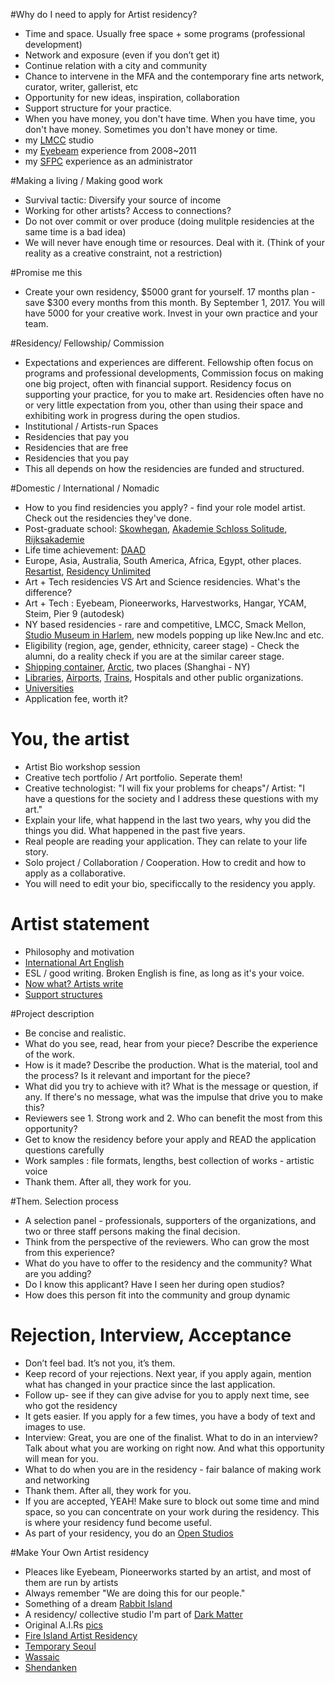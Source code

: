 #Why do I need to apply for Artist residency? 
- Time and space. Usually free space + some programs (professional development) 
- Network and exposure (even if you don’t get it) 
- Continue relation with a city and community  
- Chance to intervene in the MFA and the contemporary fine arts network, curator, writer, gallerist, etc  
- Opportunity for new ideas, inspiration, collaboration
- Support structure for your practice.  
- When you have money, you don't have time. When you have time, you don't have money. Sometimes you don't have money or time. 
- my [LMCC](https://www.flickr.com/photos/80913365@N04/sets/72157646634239134) studio 
- my [Eyebeam](https://www.flickr.com/search/?text=eyebeam%20taeyoon) experience from 2008~2011
- my [SFPC](https://medium.com/@tchoi8/diversity-at-sfpc-d494d7390375) experience as an administrator

#Making a living / Making good work
- Survival tactic: Diversify your source of income 
- Working for other artists? Access to connections? 
- Do not over commit or over produce (doing mulitple residencies at the same time is a bad idea) 
- We will never have enough time or resources. Deal with it. (Think of your reality as a creative constraint, not a restriction) 

#Promise me this 

- Create your own residency, $5000 grant for yourself. 17 months plan - save $300 every months from this month. By September 1, 2017. You will have 5000 for your creative work. Invest in your own practice and your team. 

#Residency/ Fellowship/ Commission 
- Expectations and experiences are different. Fellowship often focus on programs and professional developments, Commission focus on making one big project, often with financial support. Residency focus on supporting your practice, for you to make art. Residencies often have no or very little expectation from you, other than using their space and exhibiting work in progress during the open studios. 
- Institutional / Artists-run Spaces
- Residencies that pay you 
- Residencies that are free
- Residencies that you pay 
- This all depends on how the residencies are funded and structured. 

#Domestic / International / Nomadic 
- How to you find residencies you apply? - find your role model artist. Check out the residencies they've done. 
- Post-graduate school: [Skowhegan](http://www.skowheganart.org/), [Akademie Schloss Solitude](http://www.akademie-solitude.de/en), [Rijksakademie](http://www.rijksakademie.nl/ENG/)
- Life time achievement: [DAAD](http://www.berliner-kuenstlerprogramm.de/en/index_en.php)
- Europe, Asia, Australia, South America, Africa, Egypt, other places. [Resartist](resartis.org), [Residency Unlimited](residencyunlimited.org)
- Art + Tech residencies VS Art and Science residencies. What's the difference? 
- Art + Tech : Eyebeam, Pioneerworks, Harvestworks, Hangar, YCAM, Steim, Pier 9 (autodesk) 
- NY based residencies  - rare and competitive, LMCC, Smack Mellon, [Studio Museum in Harlem](http://www.studiomuseum.org/learn/artist-in-residence), new models popping up like New.Inc and etc.  
- Eligibility (region, age, gender, ethnicity, career stage) - Check the alumni, do a reality check if you are at the similar career stage.     
- [Shipping container](http://www.containerartistresidency.org/#!freight-/c65q), [Arctic](http://www.thearcticcircle.org/), two places (Shanghai - NY)  
- [Libraries](https://medium.com/@blprnt/an-artist-in-every-library-c0df05bf3c9), [Airports](http://www.abc.net.au/news/2016-01-07/australias-first-airport-artist-in-residence-draws-airport-life/7073434), [Trains](http://blog.amtrak.com/amtrakresidency/), Hospitals and other public organizations.  
- [Universities](http://studioforcreativeinquiry.org/public/university_artist_in_residence_report_2013.pdf)
- Application fee, worth it?

# You, the artist  
- Artist Bio workshop session
- Creative tech portfolio / Art portfolio. Seperate them! 
- Creative technologist: "I will fix your problems for cheaps"/ Artist: "I have a questions for the society and I address these questions with my art." 
- Explain your life, what happend in the last two years, why you did the things you did. What happened in the past five years. 
- Real people are reading your application. They can relate to your life story.   
- Solo project / Collaboration / Cooperation. How to credit and how to apply as a collaborative.   
- You will need to edit your bio, specificcally to the residency you apply. 

# Artist statement
- Philosophy and motivation 
- [International Art English](https://canopycanopycanopy.com/issues/16/contents/international_art_english) 
- ESL / good writing. Broken English is fine, as long as it's your voice.  
- [Now what? Artists write](http://bakonline.org/en/Publications/Books/Now_What?parent=Publications%2FBooks%2FNWA_Reader_2%2FForeword) 
- [Support structures](http://www.supportstructures.org/)

#Project description
- Be concise and realistic. 
- What do you see, read, hear from your piece? Describe the experience of the work.
- How is it made? Describe the production. What is the material, tool and the process? Is it relevant and important for the piece?
- What did you try to achieve with it? What is the message or question, if any. If there's no message, what was the impulse that drive you to make this?
- Reviewers see 1. Strong work and 2. Who can benefit the most from this opportunity?
- Get to know the residency before your apply and READ the application questions carefully 
- Work samples : file formats, lengths, best collection of works - artistic voice 
- Thank them. After all, they work for you. 

#Them. Selection process
- A selection panel - professionals, supporters of the organizations, and two or three staff persons making the final decision.  
- Think from the perspective of the reviewers. Who can grow the most from this experience? 
- What do you have to offer to the residency and the community? What are you adding? 
- Do I know this applicant? Have I seen her during open studios? 
- How does this person fit into the community and group dynamic

# Rejection, Interview, Acceptance
- Don’t feel bad. It’s not you, it’s them. 
- Keep record of your rejections. Next year, if you apply again, mention what has changed in your practice since the last application.  
-  Follow up- see if they can give advise for you to apply next time, see who got the residency 
-  It gets easier. If you apply for a few times, you have a body of text and images to use.  
- Interview: Great, you are one of the finalist. What to do in an interview? Talk about what you are working on right now. And what this opportunity will mean for you.
- What to do when you are in the residency - fair balance of making work and networking 
- Thank them. After all, they work for you. 
- If you are accepted, YEAH! Make sure to block out some time and mind space, so you can concentrate on your work during the residency. This is where your residency fund become useful. 
- As part of your residency, you do an [Open Studios](https://www.flickr.com/photos/80913365@N04/sets/72157651927897443)

#Make Your Own Artist residency 
- Pleaces like Eyebeam, Pioneerworks started by an artist, and most of them are run by artists 
- Always remember "We are doing this for our people." 
- Something of a dream [Rabbit Island](http://rabbitisland.org/)
- A residency/ collective studio I'm part of [Dark Matter](http://www.darkmattermanufacturing.com/) 
- Original A.I.Rs [pics](http://www.gettyimages.com/detail/news-photo/sign-on-loft-building-signifying-legal-artists-in-residence-news-photo/583733257)
- [Fire Island Artist Residency](http://www.fireislandartistresidency.org/)
- [Temporary Seoul](http://taeyoonchoi.com/2010/12/seoul-residency/)
- [Wassaic](http://wassaicartistresidency.org/) 
- [Shendanken](http://www.shandakenproject.org/) 